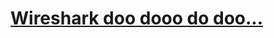 <a href="https://play.picoctf.org/practice/challenge/115?category=4&page=1"> <h1>Wireshark doo dooo do doo...</h1></a>
